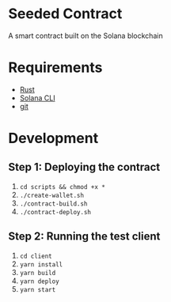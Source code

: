 # Seeded Contract

A smart contract built on the Solana blockchain

# Requirements

- [Rust](https://www.rust-lang.org/tools/install)
- [Solana CLI](https://docs.solana.com/cli/install-solana-cli-tools#use-solanas-install-tool)
- [git](https://git-scm.com/book/en/v2/Getting-Started-Installing-Git)

# Development

## Step 1: Deploying the contract

1. `cd scripts && chmod +x *`
2. `./create-wallet.sh`
3. `./contract-build.sh`
4. `./contract-deploy.sh`

## Step 2: Running the test client

1. `cd client`
2. `yarn install`
3. `yarn build`
4. `yarn deploy`
5. `yarn start`
